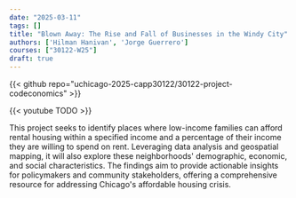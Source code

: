 ```yaml
---
date: "2025-03-11"
tags: []
title: "Blown Away: The Rise and Fall of Businesses in the Windy City"
authors: ['Hilman Hanivan', 'Jorge Guerrero']
courses: ["30122-W25"]
draft: true
---
```


{{< github repo="uchicago-2025-capp30122/30122-project-codeconomics" >}}

{{< youtube TODO >}}

This project seeks to identify places where low-income families can afford rental housing within a specified income and a percentage of their income they are willing to spend on rent. Leveraging data analysis and geospatial mapping, it will also explore these neighborhoods' demographic, economic, and social characteristics. The findings aim to provide actionable insights for policymakers and community stakeholders, offering a comprehensive resource for addressing Chicago's affordable housing crisis.
